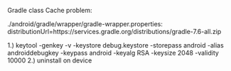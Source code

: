 Gradle class Cache problem:

./android/gradle/wrapper/gradle-wrapper.properties:
distributionUrl=https\://services.gradle.org/distributions/gradle-7.6-all.zip

1.) keytool -genkey -v -keystore debug.keystore -storepass android -alias androiddebugkey -keypass android -keyalg RSA -keysize 2048 -validity 10000
2.) uninstall on device
